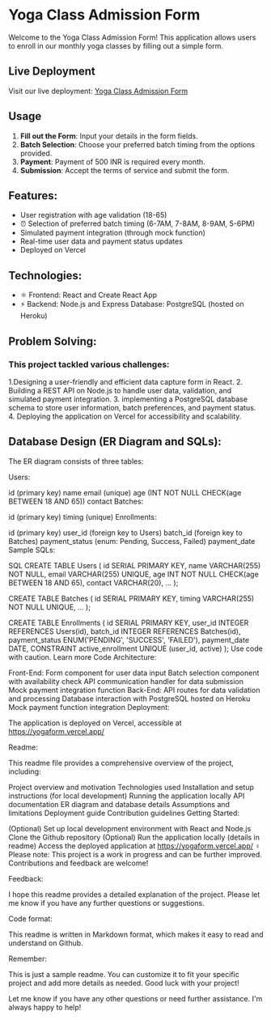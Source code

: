 # Yoga Class Admission Form

Welcome to the Yoga Class Admission Form! This application allows users to enroll in our monthly yoga classes by filling out a simple form.

## Live Deployment
Visit our live deployment: [Yoga Class Admission Form](https://yogaform.vercel.app/)



## Usage
1. **Fill out the Form**: Input your details in the form fields.
2. **Batch Selection**: Choose your preferred batch timing from the options provided.
3. **Payment**: Payment of 500 INR is required every month.
4. **Submission**: Accept the terms of service and submit the form.

## Features:

- User registration with age validation (18-65)
- ⏰ Selection of preferred batch timing (6-7AM, 7-8AM, 8-9AM, 5-6PM)
- Simulated payment integration (through mock function)
- Real-time user data and payment status updates
- Deployed on Vercel
## Technologies:

-  ⚛️ Frontend: React and Create React App
-  ⚡️ Backend: Node.js and Express
Database: PostgreSQL (hosted on Heroku)
## Problem Solving:

### This project tackled various challenges:

1.Designing a user-friendly and efficient data capture form in React.
2. Building a REST API on Node.js to handle user data, validation, and simulated payment integration.
3. implementing a PostgreSQL database schema to store user information, batch preferences, and payment status.
4. Deploying the application on Vercel for accessibility and scalability.
## Database Design (ER Diagram and SQLs):

The ER diagram consists of three tables:

Users:

id (primary key)
name
email (unique)
age (INT NOT NULL CHECK(age BETWEEN 18 AND 65))
contact
Batches:

id (primary key)
timing (unique)
Enrollments:

id (primary key)
user_id (foreign key to Users)
batch_id (foreign key to Batches)
payment_status (enum: Pending, Success, Failed)
payment_date
Sample SQLs:

SQL
CREATE TABLE Users (
  id SERIAL PRIMARY KEY,
  name VARCHAR(255) NOT NULL,
  email VARCHAR(255) UNIQUE,
  age INT NOT NULL CHECK(age BETWEEN 18 AND 65),
  contact VARCHAR(20),
  ...
);

CREATE TABLE Batches (
  id SERIAL PRIMARY KEY,
  timing VARCHAR(255) NOT NULL UNIQUE,
  ...
);

CREATE TABLE Enrollments (
  id SERIAL PRIMARY KEY,
  user_id INTEGER REFERENCES Users(id),
  batch_id INTEGER REFERENCES Batches(id),
  payment_status ENUM('PENDING', 'SUCCESS', 'FAILED'),
  payment_date DATE,
  CONSTRAINT active_enrollment UNIQUE (user_id, active)
);
Use code with caution. Learn more
Code Architecture:

Front-End:
Form component for user data input
Batch selection component with availability check
API communication handler for data submission
Mock payment integration function
Back-End:
API routes for data validation and processing
Database interaction with PostgreSQL hosted on Heroku
Mock payment function integration
Deployment:

The application is deployed on Vercel, accessible at https://yogaform.vercel.app/

Readme:

This readme file provides a comprehensive overview of the project, including:

Project overview and motivation
Technologies used
Installation and setup instructions (for local development)
Running the application locally
API documentation
ER diagram and database details
Assumptions and limitations
Deployment guide
Contribution guidelines
Getting Started:

(Optional) Set up local development environment with React and Node.js
Clone the Github repository
(Optional) Run the application locally (details in readme)
Access the deployed application at https://yogaform.vercel.app/ ‍♀️
Please note: This project is a work in progress and can be further improved. Contributions and feedback are welcome!

Feedback:

I hope this readme provides a detailed explanation of the project. Please let me know if you have any further questions or suggestions.

Code format:

This readme is written in Markdown format, which makes it easy to read and understand on Github.

Remember:

This is just a sample readme. You can customize it to fit your specific project and add more details as needed. Good luck with your project!

Let me know if you have any other questions or need further assistance. I'm always happy to help!




